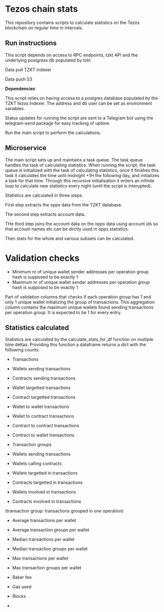 # Tezos chain stats

This repository contains scripts to calculate statistics on the Tezos blockchain on regular time in intervals.

## Run instructions

This script depends on access to RPC endpoints, tzkt API and the underlying postgress db populated by tzkt

Data pull
TZKT indexer

Data push
S3


**Dependencies**

This script relies on having access to a postgres database populated by the TZKT tezos indexer. The address and db user can be set as environment variables.

Status updates for running the script are sent to a Telegram bot using the telegram-send package for easy tracking of uptime.



Run the main script  to perform the calculations.


## Microservice

The main script sets up and maintains a task queue. The task queue handles the task of calculating statistics. When running the script, the task queue is initialized with the task of calculating statistics, once it finishes this task it calculates the time until midnight +1H the following day, and initializes a task for that time. Through this recursive initialisation it enters an infinite loop to calculate new statistics every night (until the script is interupted).

Statistics are calculated in three steps.

First step extracts the opps data from the TZKT database.

The second step extracts account data.

THe third step joins the account data on the opps data using account ids so that account names etc can be dirctly used in opps statistics.

Then stats for the whole and various subsets can be calculated.






# Validation checks
- Minimum nr of unique wallet sender addresses per operation group hash is supposed to be exactly 1
- Maximum nr of unique wallet sender addresses per operation group hash is supposed to be exactly 1

Part of validation columns that checks if each operation group has 1 and only 1 unique wallet initializing the group of transactions.
This aggregation column contains the maximum unique wallets found sending transactions per operation group. It is expected to be 1 for every entry.

## Statistics calculated

Statistics are calculated by the calculate_stats_for_df function on multiple time deltas.
Providing this function a dataframe returns a dict with the following counts:

- Transactions
- Wallets sending transactions
- Contracts sending transactions
- Wallet targetted transactions
- Contract targetted transactions
- Wallet to wallet transactions
- Wallet to contract transactions
- Contract to contract transactions
- Contract to wallet transactions
- Transaction groups

- Wallets sending transactions
- Wallets calling contracts
- Wallets targetted in transactions
- Contracts targetted in transactions
- Wallets involved in transactions
- Contracts involved in transactions

(transaction group: transactions grouped in one operation)

- Average transactions per wallet
- Average transaction groups per wallet
- Median transactions per wallet
- Median transaction groups per wallet
- Max transactions per wallet
- Max transaction groups per wallet

- Baker fee
- Gas used

- Blocks
- 
